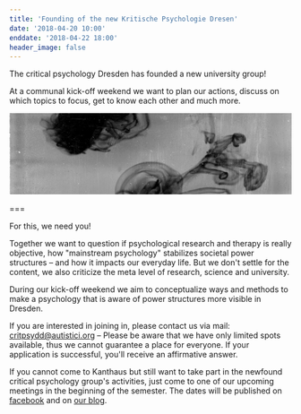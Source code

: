 ```yaml
---
title: 'Founding of the new Kritische Psychologie Dresen'
date: '2018-04-20 10:00'
enddate: '2018-04-22 18:00'
header_image: false
---
```


The critical psychology Dresden has founded a new university group!

At a communal kick-off weekend we want to plan our actions, discuss on which topics to focus, get to know each other and much more.

![](rohrschach.jpg)

===

For this, we need you!

Together we want to question if psychological research and therapy is really objective, how "mainstream psychology" stabilizes societal power structures – and how it impacts our everyday life. But we don't settle for the content, we also criticize the meta level of research, science and university.

During our kick-off weekend we aim to conceptualize ways and methods to make a psychology that is aware of power structures more visible in Dresden.

If you are interested in joining in, please contact us via mail: critpsydd@autistici.org – Please be aware that we have only limited spots available, thus we cannot guarantee a place for everyone. If your application is successful, you'll receive an affirmative answer.

If you cannot come to Kanthaus but still want to take part in the newfound critical psychology group's activities, just come to one of our upcoming meetings in the beginning of the semester. The dates will be published on [facebook](https://www.facebook.com/kritischepsy) and on [our blog](https://kritpsydd.noblogs.org/).
